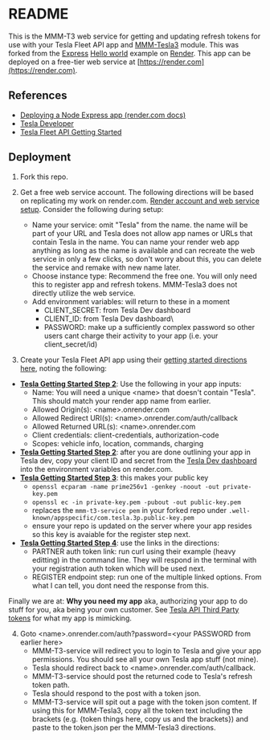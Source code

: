 # README

This is the MMM-T3 web service for getting and updating refresh tokens for use with your Tesla Fleet API app and [MMM-Tesla3](https://github.com/usncahill/MMM-Tesla3) module. This was forked from the [Express](https://expressjs.com) [Hello world](https://expressjs.com/en/starter/hello-world.html) example on [Render](https://render.com). This app can be deployed on a free-tier web service at [https://render.com](https://render.com).

## References
* [Deploying a Node Express app (render.com docs)](https://render.com/docs/deploy-node-express-app)
* [Tesla Developer](https://developer.tesla.com/)
* [Tesla Fleet API Getting Started](https://developer.tesla.com/docs/fleet-api/getting-started/what-is-fleet-api)

## Deployment
1. Fork this repo.
2. Get a free web service account. The following directions will be based on replicating my work on render.com. [Render account and web service setup](https://render.com/docs/your-first-deploy). Consider the following during setup:
   * Name your service: omit "Tesla" from the name. the name will be part of your URL and Tesla does not allow app names or URLs that contain Tesla in the name. You can name your render web app anything as long as the name is available and can recreate the web service in only a few clicks, so don't worry about this, you can delete the service and remake with new name later.
   * Choose instance type: Recommend the free one. You will only need this to register app and refresh tokens. MMM-Tesla3 does not directly utilize the web service.
   * Add environment variables: will return to these in a moment
     * CLIENT_SECRET: from Tesla Dev dashboard
     * CLIENT_ID: from Tesla Dev dashboard\
     * PASSWORD: make up a sufficiently complex password so other users cant charge their activity to your app (i.e. your client_secret/id) 

3. Create your Tesla Fleet API app using their [getting started directions here](https://developer.tesla.com/docs/fleet-api/getting-started/what-is-fleet-api), noting the following:
  * **[Tesla Getting Started Step 2](https://developer.tesla.com/docs/fleet-api/getting-started/what-is-fleet-api)**: Use the following in your app inputs:
    * Name: You will need a unique \<name\> that doesn't contain "Tesla". This should match your render app name from earlier.
    * Allowed Origin(s): \<name\>.onrender.com
    * Allowed Redirect URI(s): \<name\>.onrender.com/auth/callback
    * Allowed Returned URL(s): \<name\>.onrender.com
    * Client credentials: client-credentials, authorization-code
    * Scopes: vehicle info, location, commands, charging
  * **[Tesla Getting Started Step 2](https://developer.tesla.com/docs/fleet-api/getting-started/what-is-fleet-api)**: after you are done outlining your app in Tesla dev, copy your client ID and secret from the [Tesla Dev dashboard](https://developer.tesla.com/dashboard) into the environment variables on render.com.
  * **[Tesla Getting Started Step 3](https://developer.tesla.com/docs/fleet-api/getting-started/what-is-fleet-api)**: this makes your public key
    * `openssl ecparam -name prime256v1 -genkey -noout -out private-key.pem`
    * `openssl ec -in private-key.pem -pubout -out public-key.pem`
    * replaces the `mmm-t3-service pem` in your forked repo under `.well-known/appspecific/com.tesla.3p.public-key.pem`
    * ensure your repo is updated on the server where your app resides so this key is avaiable for the register step next.
  * **[Tesla Getting Started Step 4](https://developer.tesla.com/docs/fleet-api/getting-started/what-is-fleet-api)**: use the links in the directions:
    * PARTNER auth token link: run curl using their example (heavy editting) in the command line. They will respond in the terminal with your registration auth token which will be used next.
    * REGISTER endpoint step: run one of the multiple linked options. From what I can tell, you dont need the response from this.

Finally we are at: **Why you need my app** aka, authorizing your app to do stuff for you, aka being your own customer. See [Tesla API Third Party tokens](https://developer.tesla.com/docs/fleet-api/authentication/third-party-tokens) for what my app is mimicking.

4. Goto \<name\>.onrender.com/auth?password=\<your PASSWORD from earlier here\>
    * MMM-T3-service will redirect you to login to Tesla and give your app permissions. You should see all your own Tesla app stuff (not mine).
    * Tesla should redirect back to \<name\>.onrender.com/auth/callback.
    * MMM-T3-service should post the returned code to Tesla's refresh token path.
    * Tesla should respond to the post with a token json.
    * MMM-T3-service will spit out a page with the token json comtent. If using this for MMM-Tesla3, copy all the token text including the brackets (e.g. {token things here, copy us and the brackets}) and paste to the token.json per the MMM-Tesla3 directions.
